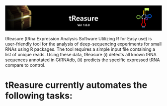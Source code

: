 ![header](https://github.com/jinoklee/tReasure/blob/master/docs/header.png?raw=true)

tReasure (tRna Expression Analysis Software Utilizing R for Easy use) is user-friendly tool for the analysis of deep-sequencing experiments for small RNAs using R packages. The tool requires a simple input file containing a list of unique reads. Using these data, tReasure (i) detects all known tRNA sequences annotated in GtRNAdb, (ii) predicts the specific expressed tRNA compare to control.

# tReasure currently automates the following tasks:

